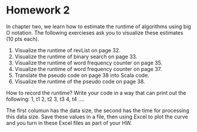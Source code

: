 # Homework 2
In chapter two, we learn how to estimate the runtime of algorithms using big O notation.
The following exercieses ask you to visualize these estimates (10 pts each).

1. Visualize the runtime of revList on page 32.
2. Visualize the runtime of binary search on page 33.
3. Visualize the runtime of word frequency counter on page 35.
4. Visualize the runtime of word frequency counter on page 37.
5. Translate the pseudo code on page 38 into Scala code.
6. Visualize the runtime of the pseudo code on page 38.


How to record the runtime?
Write your code in a way that can print out the following:
1, t1
2, t2
3, t3
4, t4
....

The first columun has the data size, the second has the time for processing this data size.
Save these values in a file, then using Excel to plot the curve and you turn in these Excel files as
part of your HW.
